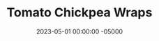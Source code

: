 ---
layout: post
title:  "Tomato Chickpea Wraps"
date:   2023-05-01 00:00:00 -05000
categories: 
- Recipes
- Meatless
permalink: /recipes/chickpea-wrap
image: /assets/Food/Meatless/Chickpea Wrap/chickpea-wrap.jpg
ing: chickpeawrap-ing
facts: chickpeawrap-facts
section1: Chickpeas
start2: Tortilla, whole wheat
section2: Wrap
start3: 
section3: 
start4: 
section4: 
start5: 
section5: 
Prep: 5
Rest: 
Cook: 40
Source1: https://www.youtube.com/watch?v=iKMI1xkU_oo
Source2: 
whisk: https://s.samsungfood.com/hU52x
tags: 
- chana masala
- tortilla
- wrap
- sandwich
- tomato
- chickpea
- garbanzo
- bean
- curry
- indian
- rice
Description: These tomato chickpea wraps are inspired by Indian Chana Masala, but made much simpler and easier for you to easily make for yourself for a weekday lunch. Serve on a tortilla, like my <a href="tortilla">Oat-Wheat Tortillas</a>, or with a side of rice.
Instructions: 
- Cook the rice in a medium pot according to directions, about 25 minutes. Or serve with tortillas instead<br><br>

- Meanwhile, dice onions small and add it to 12” pan with some oil, salt, and minced garlic.  Cook over medium heat for 5 minutes, covered<br><br>

- Pour in the tomatoes and chilies. Drain and rinse the chickpeas, and dump those in too. Season with paprika, garlic powder, onion powder, and black pepper<br><br>

- Pour some water in the cans of peppers/tomatoes, about halfway up the cans, and rinse them out into the pan, enough to slightly cover all the food<br><br>

- Let simmer on medium for 25 minutes until thickened, uncovered<br><br>

- Squeeze in some lemon juice and dash in some red pepper flakes. Taste for salt if needed. Serve over rice or in a tortilla
---